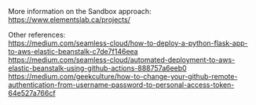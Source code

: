 More information on the Sandbox approach: https://www.elementslab.ca/projects/

Other references: \
https://medium.com/seamless-cloud/how-to-deploy-a-python-flask-app-to-aws-elastic-beanstalk-c7de7f146eea \
https://medium.com/seamless-cloud/automated-deployment-to-aws-elastic-beanstalk-using-github-actions-888757a6eeb0 \
https://medium.com/geekculture/how-to-change-your-github-remote-authentication-from-username-password-to-personal-access-token-64e527a766cf